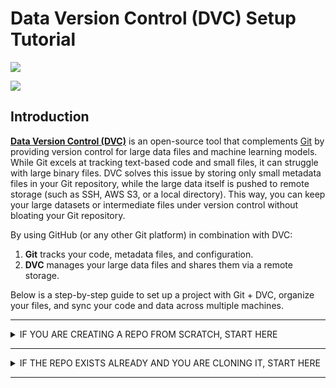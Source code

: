 # Data Version Control (DVC) Setup Tutorial

![](https://dvc.org/img/logos/dvc.svg)

![](https://dvc.org/static/fc45be68b6d7ea2eae90eda3ff00ba1e/5887a/Hero%20Visualization.avif)

## Introduction
[**Data Version Control (DVC)**](https://dvc.org/) is an open-source tool that complements [Git](https://git-scm.com/) by providing version control for large data files and machine learning models. While Git excels at tracking text-based code and small files, it can struggle with large binary files. DVC solves this issue by storing only small metadata files in your Git repository, while the large data itself is pushed to remote storage (such as SSH, AWS S3, or a local directory). This way, you can keep your large datasets or intermediate files under version control without bloating your Git repository.

By using GitHub (or any other Git platform) in combination with DVC:
1. **Git** tracks your code, metadata files, and configuration.
2. **DVC** manages your large data files and shares them via a remote storage.

Below is a step-by-step guide to set up a project with Git + DVC, organize your files, and sync your code and data across multiple machines.

---

<details><summary>IF YOU ARE CREATING A REPO FROM SCRATCH, START HERE</summary>
<p>

### **I. Initial Setup**  
1. **Install Required Tools:** 
Ensure you have installed: 
  - **Git** : [Download Git](https://git-scm.com/)
 
  - **DVC** : [Install DVC](https://dvc.org/)
 
 > [!NOTE]
 > On ODU-Wahab load DVC with `module load dvc` and prior to any DVC command use `crun.dvc <command>`
 
2. **Initialize a Git Repository:** 

      ```bash
      git init
      ```
 
3. **Initialize DVC in the Project:** 

      ```bash
      dvc init
      git add .dvc
      git commit -m "Initialize DVC"
      ```


---

### **II. Organize Your Directory** 
Structure your directory like this:


      ```plaintext
      project/
      │
      ├── data/                # Raw and processed data (DVC tracked)
      ├── intermediate_files/  # Temporary or intermediate data (DVC tracked)
      ├── src/                 # Code (Git tracked)
      ├── output/              # Final outputs (Git tracked)
      ├── README.md            # Documentation (Git tracked)
      └── .gitignore           # To specify ignored files and folders
      ```


---

### **III. Configure DVC for `data/` and `intermediate_files/`**  
1. **Track `data/` and `intermediate_files/` with DVC:** 

      ```bash
      dvc add data/
      dvc add intermediate_files/
      ```
 
2. **Store metadata in Git:** 
Add the `.dvc` files (but not the actual data) to Git:

      ```bash
      git add data.dvc intermediate_files.dvc .gitignore
      git commit -m "Track data and intermediate files with DVC"
      ```

---

### **IV. Set Up DVC Remote for Data Storage** 
DVC remotes allow you to store large files externally.
 
1. **Choose a Remote Backend:** 
Supported options include S3, Azure, GCP, SSH, or local directories. For example: 
  - **Passwordless SSH** :

      ```bash
      ssh-keygen -t rsa -b 4096 -C "myemail@email.edu"
      ssh-copy-id username@your-server
      ```

  - **SSH Remote** :

      ```bash
      dvc remote add -d myremote ssh://username@your-server:/path/to/dvc-storage
      ```
 
  - **Local Directory Remote** :

      ```bash
      dvc remote add -d myremote /path/to/external/dvc-storage
      ```
 
2. **Push Data to the Remote:** 
      
      ```bash
      dvc push
      ```

---

### **V. Configure `.gitignore`** 
Add the following lines to `.gitignore` to exclude DVC-tracked files from Git:

      ```kotlin
      data/
      intermediate_files/
      ```
DVC automatically updates `.gitignore` when you `dvc add` files or folders.

---

### **VI. Commit Code and Non-DVC Files** Add and commit all remaining files (e.g., `src/`, `output/`, and other project files) to Git:

      ```bash
      git add src/ output/ README.md
      git commit -m "Add project code and outputs"
      ```


---

### **VII. Push to GitHub**  
1. **Create a GitHub Repository** : 
  - Go to [GitHub](https://github.com/) .
 
  - Create a new repository (e.g., `project-repo`).
 
2. **Add GitHub Remote:** 

      ```bash
      git remote add origin https://github.com/<username>/<project-repo>.git
      ```
 
3. **Push to GitHub:** 

      ```bash
      git push -u origin master
      ```

</p>
</details>

---

<details><summary>IF THE REPO EXISTS ALREADY AND YOU ARE CLONING IT, START HERE</summary>
<p>

### **VIII. Sync Across Machines**  
1. **Clone the GitHub Repository:** 
On another machine:

      ```bash
      git clone https://github.com/<username>/<project-repo>.git
      cd project-repo
      ```
 
 1.5 **Change User**
 If you are not the user who originally set-up the remote storage you will need to change the userID which uses SSH to download the files. You need to have proper access to the remote storage location to use
 
       ```
       dvc remote modify myremote user their_username
       ```
 
2. **Pull Data with DVC:** 

      ```bash
      dvc pull
      ```
This will download the `data/` and `intermediate_files/` folders from the DVC remote.

> [!NOTE]
> To pull ODU-Wahab hosted files you must do this to only require a single password entry
      ```
      eval "$(ssh-agent -s)"
      ssh-add ~/.ssh/id_rsa
      dvc pull
      ```

---

### **IX. Workflow for Changes**  
1. **Add New Data:**  
  - Save new files in `data/` or `intermediate_files/`.
 
  - Track them with:

      ```bash
      dvc add data/ intermediate_files/
      ```
 
2. **Push Changes:**  
  - Commit code or metadata to Git:

      ```bash
      git add .
      git commit -m "Update code and data"
      git push
      ```
 
  - Push data to the DVC remote:

      ```bash
      dvc push
      ```
 
3. **Sync Changes on Another Machine:**  
  - Pull Git updates:

      ```bash
      git pull
      ```
 
  - Pull data updates:

      ```bash
      dvc pull
      ```

</p>
</details>

---
